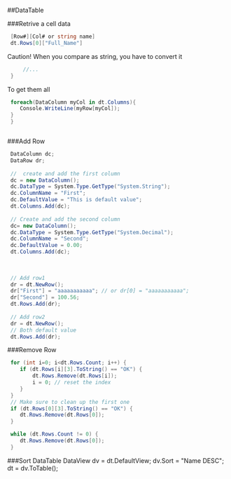 
##DataTable

###Retrive a cell data
```csharp
 [Row#][Col# or string name]
 dt.Rows[0]["Full_Name"]
 ```
Caution!
When you compare as string, you have to convert it
```csharp
     //...
 }
 ```
To get them all
```csharp
 foreach(DataColumn myCol in dt.Columns){
 	Console.WriteLine(myRow[myCol]);
 }
 }
 ```
```csharp
 ```
###Add Row
```csharp
 DataColumn dc;
 DataRow dr;
 
 //  create and add the first column
 dc = new DataColumn();
 dc.DataType = System.Type.GetType("System.String");
 dc.ColumnName = "First";
 dc.DefaultValue = "This is default value";
 dt.Columns.Add(dc);
 
 // Create and add the second column
 dc= new DataColumn();
 dc.DataType = System.Type.GetType("System.Decimal");
 dc.ColumnName = "Second";
 dc.DefaultValue = 0.00;
 dt.Columns.Add(dc);
 
 
 
 // Add row1
 dr = dt.NewRow();
 dr["First"] = "aaaaaaaaaaa"; // or dr[0] = "aaaaaaaaaaa";
 dr["Second"] = 100.56;
 dt.Rows.Add(dr);
 
 // Add row2
 dr = dt.NewRow();
 // Both default value
 dt.Rows.Add(dr);
 ```
###Remove Row
```csharp
 for (int i=0; i<dt.Rows.Count; i++) {
 	if (dt.Rows[i][3].ToString() == "OK") {
 		dt.Rows.Remove(dt.Rows[i]);
 		i = 0; // reset the index
 	}
 }
 // Make sure to clean up the first one
 if (dt.Rows[0][3].ToString() == "OK") {
 	dt.Rows.Remove(dt.Rows[0]);
 }
 ```

```csharp
 while (dt.Rows.Count != 0) {
 	dt.Rows.Remove(dt.Rows[0]);
 }
 ```

###Sort DataTable
                        DataView dv = dt.DefaultView;
 		dv.Sort = "Name DESC";
 		dt = dv.ToTable();
 ```



